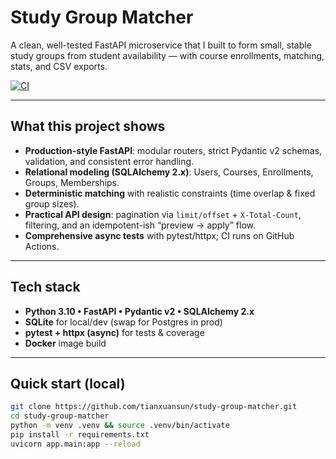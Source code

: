 # Study Group Matcher

A clean, well-tested FastAPI microservice that I built to form small, stable study groups from student availability — with course enrollments, matching, stats, and CSV exports.

[![CI](https://github.com/tianxuansun/study-group-matcher/actions/workflows/ci.yml/badge.svg)](https://github.com/tianxuansun/study-group-matcher/actions)

---

## What this project shows

- **Production-style FastAPI**: modular routers, strict Pydantic v2 schemas, validation, and consistent error handling.  
- **Relational modeling (SQLAlchemy 2.x)**: Users, Courses, Enrollments, Groups, Memberships.  
- **Deterministic matching** with realistic constraints (time overlap & fixed group sizes).  
- **Practical API design**: pagination via `limit/offset` + `X-Total-Count`, filtering, and an idempotent-ish “preview → apply” flow.  
- **Comprehensive async tests** with pytest/httpx; CI runs on GitHub Actions.

---

## Tech stack

- **Python 3.10 • FastAPI • Pydantic v2 • SQLAlchemy 2.x**  
- **SQLite** for local/dev (swap for Postgres in prod)  
- **pytest + httpx (async)** for tests & coverage  
- **Docker** image build

---

## Quick start (local)

```bash
git clone https://github.com/tianxuansun/study-group-matcher.git
cd study-group-matcher
python -m venv .venv && source .venv/bin/activate
pip install -r requirements.txt
uvicorn app.main:app --reload
